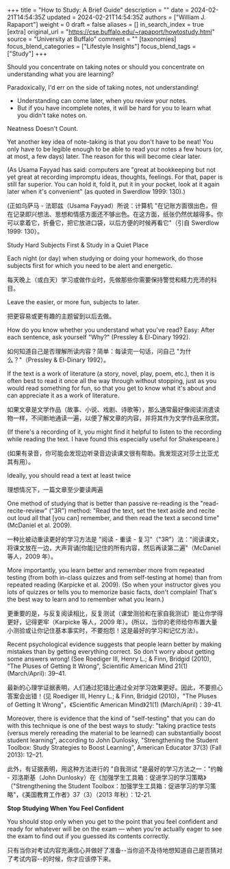+++
title = "How to Study: A Brief Guide"
description = ""
date = 2024-02-21T14:54:35Z
updated = 2024-02-21T14:54:35Z
authors = ["William J. Rapaport"]
weight = 0
draft = false
aliases = []
in_search_index = true
[extra]
original_url = "https://cse.buffalo.edu/~rapaport/howtostudy.html"
source = "University at Buffalo"
comment = ""
[taxonomies]
focus_blend_categories = ["Lifestyle Insights"]
focus_blend_tags = ["Study"]
+++

Should you concentrate on taking notes or should you concentrate on understanding what you are learning?

Paradoxically, I'd err on the side of taking notes, not understanding!

- Understanding can come later, when you review your notes.
- But if you have incomplete notes, it will be hard for you to learn what you didn't take notes on.

Neatness Doesn't Count.

Yet another key idea of note-taking is that you don't have to be neat! You only have to be legible enough to be able to read your notes a few hours (or, at most, a few days) later. The reason for this will become clear later.

(As Usama Fayyad has said: computers are "great at bookkeeping but not yet great at recording impromptu ideas, thoughts, feelings. For that, paper is still far superior. You can hold it, fold it, put it in your pocket, look at it again later when it's convenient" (as quoted in Swerdlow 1999: 130).)

(正如乌萨马 - 法耶兹（Usama Fayyad）所说：计算机 "在记账方面很出色，但在记录即兴想法、思想和情感方面还不够出色。在这方面，纸张仍然优越得多。你可以拿着它，折叠它，把它放进口袋，以后方便的时候再看它"（引自 Swerdlow 1999: 130）。

Study Hard Subjects First & Study in a Quiet Place

Each night (or day) when studying or doing your homework, do those subjects first for which you need to be alert and energetic.

每天晚上（或白天）学习或做作业时，先做那些你需要保持警觉和精力充沛的科目。

Leave the easier, or more fun, subjects to later.

把更容易或更有趣的主题留到以后去做。

How do you know whether you understand what you've read? Easy: After each sentence, ask yourself "Why?" (Pressley & El-Dinary 1992).

如何知道自己是否理解所读内容？简单：每读完一句话，问自己 "为什么？"（Pressley & El-Dinary 1992）。

If the text is a work of literature (a story, novel, play, poem, etc.), then it is often best to read it once all the way through without stopping, just as you would read something for fun, so that you get to know what it's about and can appreciate it as a work of literature.

如果文章是文学作品（故事、小说、戏剧、诗歌等），那么通常最好像阅读消遣读物一样，不间断地通读一遍，以便了解文章的内容，并将其作为文学作品来欣赏。

(If there's a recording of it, you might find it helpful to listen to the recording while reading the text. I have found this especially useful for Shakespeare.)

(如果有录音，你可能会发现边听录音边读课文很有帮助。我发现这对莎士比亚尤其有用）。

Ideally, you should read a text at least twice

理想情况下，一篇文章至少要读两遍

One method of studying that is better than passive re-reading is the "read-recite-review" ("3R") method: "Read the text, set the text aside and recite out loud all that [you can] remember, and then read the text a second time" (McDaniel et al. 2009).

一种比被动重读更好的学习方法是 "阅读 - 重读 - 复习"（"3R"）法："阅读课文，将课文放在一边，大声背诵[你能]记住的所有内容，然后再读第二遍"（McDaniel 等人，2009 年）。

More importantly, you learn better and remember more from repeated testing (from both in-class quizzes and from self-testing at home) than from repeated reading (Karpicke et al. 2009). (So when your instructor gives you lots of quizzes or tells you to memorize basic facts, don't complain! That's the best way to learn and to remember what you learn.)

更重要的是，与反复阅读相比，反复测试（课堂测验和在家自我测试）能让你学得更好，记得更牢（Karpicke 等人，2009 年）。(所以，当你的老师给你布置大量小测验或让你记住基本事实时，不要抱怨！这是最好的学习和记忆方法）。

Recent psychological evidence suggests that people learn better by making mistakes than by getting everything correct. So don't worry about getting some answers wrong! (See Roediger III, Henry L.; & Finn, Bridgid (2010), "The Pluses of Getting It Wrong", Scientific American Mind 21(1) (March/April): 39–41.

最新的心理学证据表明，人们通过犯错比通过全对学习效果更好。因此，不要担心答案会出错！(见 Roediger III, Henry L.; & Finn, Bridgid (2010)，"The Pluses of Getting It Wrong"，《Scientific American Mind》21(1) (March/April)：39-41.

Moreover, there is evidence that the kind of "self-testing" that you can do with this technique is one of the best ways to study: "taking practice tests (versus merely rereading the material to be learned) can substantially boost student learning", according to John Dunlosky, "Strengthening the Student Toolbox: Study Strategies to Boost Learning", American Educator 37(3) (Fall 2013): 12–21.

此外，有证据表明，用这种方法进行的 "自我测试 "是最好的学习方法之一："约翰 - 邓洛斯基（John Dunlosky）在《加强学生工具箱：促进学习的学习策略》（"Strengthening the Student Toolbox：加强学生工具箱：促进学习的学习策略"，《美国教育工作者》37（3）（2013 年秋）：12-21.

**Stop Studying When You Feel Confident**

You should stop only when you get to the point that you feel confident and ready for whatever will be on the exam — when you're actually eager to see the exam to find out if you guessed its contents correctly.

只有当你对考试内容充满信心并做好了准备--当你迫不及待地想知道自己是否猜对了考试内容--的时候，你才应该停下来。

